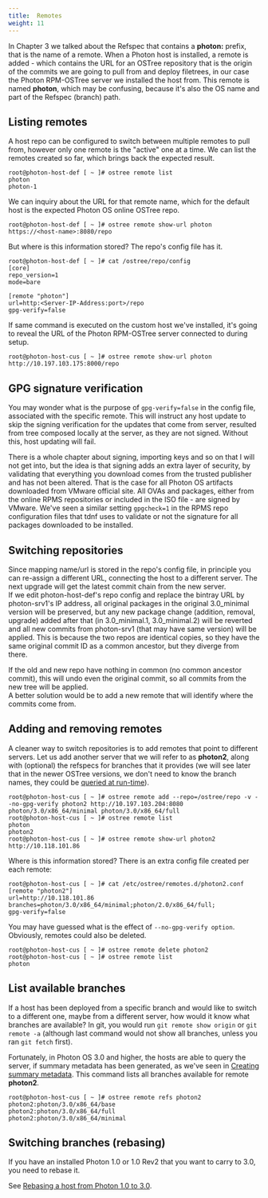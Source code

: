 ```yaml
---
title:  Remotes
weight: 11
---
```


In Chapter 3 we talked about the Refspec that contains a **photon:** prefix, that is the name of a remote. When a Photon host is installed, a remote is added - which contains the URL for an OSTree repository that is the origin of the commits we are going to pull from and deploy filetrees, in our case the Photon RPM-OSTree server we installed the host from. This remote is named **photon**, which may be confusing, because it's also the OS name and part of the Refspec (branch) path.

## Listing remotes

A host repo can be configured to switch between multiple remotes to pull from, however only one remote is the "active" one at a time. We can list the remotes created so far, which brings back the expected result.

```
root@photon-host-def [ ~ ]# ostree remote list
photon
photon-1
```
We can inquiry about the URL for that remote name, which for the default host is the expected Photon OS online OSTree repo.
```
root@photon-host-def [ ~ ]# ostree remote show-url photon
https://<host-name>:8080/repo
```
But where is this information stored? The repo's config file has it.
```
root@photon-host-def [ ~ ]# cat /ostree/repo/config 
[core]
repo_version=1
mode=bare

[remote "photon"]
url=http:<Server-IP-Address:port>/repo
gpg-verify=false
```

If same command is executed on the custom host we've installed, it's going to reveal the URL of the Photon RPM-OSTree server connected to during setup.
```
root@photon-host-cus [ ~ ]# ostree remote show-url photon
http://10.197.103.175:8000/repo
```

## GPG signature verification

You may wonder what is the purpose of ```gpg-verify=false``` in the config file, associated with the specific remote. This will instruct any host update to skip the signing verification for the updates that come from server, resulted from tree composed locally at the server, as they are not signed. Without this, host updating will fail.  

There is a whole chapter about signing, importing keys and so on that I will not get into, but the idea is that signing adds an extra layer of security, by validating that everything you download comes from the trusted publisher and has not been altered. That is the case for all Photon OS artifacts downloaded from VMware official site. All OVAs and packages, either from the online RPMS repositories or included in the ISO file - are signed by VMware. We've seen a similar setting ```gpgcheck=1``` in the RPMS repo configuration files that tdnf uses to validate or not the signature for all packages downloaded to be installed.


## Switching repositories

Since mapping name/url is stored in the repo's config file, in principle you can re-assign a different URL, connecting the host to a different server. The next upgrade will get the latest commit chain from the new server.   
If we edit photon-host-def's repo config and replace the bintray URL by photon-srv1's IP address, all original packages in the original 3.0_minimal version will be preserved, but any new package change (addition, removal, upgrade) added after that (in 3.0_minimal.1, 3.0_minimal.2) will be reverted and all new commits from photon-srv1 (that may have same version) will be applied. This is because the two repos are identical copies, so they have the same original commit ID as a common ancestor, but they diverge from there.  
  
If the old and new repo have nothing in common (no common ancestor commit), this will undo even the original commit, so all commits from the new tree will be applied.  
A better solution would be to add a new remote that will identify where the commits come from.

## Adding and removing remotes

A cleaner way to switch repositories is to add remotes that point to different servers. Let us add another server that we will refer to as **photon2**, along with (optional) the refspecs for branches that it provides (we will see later that in the newer OSTree versions, we don't need to know the branch names, they could be [queried at run-time](#list-available-branches)). 

```
root@photon-host-cus [ ~ ]# ostree remote add --repo=/ostree/repo -v --no-gpg-verify photon2 http://10.197.103.204:8080 photon/3.0/x86_64/minimal photon/3.0/x86_64/full
root@photon-host-cus [ ~ ]# ostree remote list
photon
photon2
root@photon-host-cus [ ~ ]# ostree remote show-url photon2
http://10.118.101.86
```
Where is this information stored? There is an extra config file created per each remote:
```
root@photon-host-cus [ ~ ]# cat /etc/ostree/remotes.d/photon2.conf 
[remote "photon2"]
url=http://10.118.101.86
branches=photon/3.0/x86_64/minimal;photon/2.0/x86_64/full;
gpg-verify=false
```
You may have guessed what is the effect of ```--no-gpg-verify option```.  
Obviously, remotes could also be deleted.
```
root@photon-host-cus [ ~ ]# ostree remote delete photon2
root@photon-host-cus [ ~ ]# ostree remote list
photon
```

## List available branches

If a host has been deployed from a specific branch and would like to switch to a different one, maybe from a different server, how would it know what branches are available? In git, you would run ```git remote show origin``` or ```git remote -a``` (although last command would not show all branches, unless you ran ```git fetch``` first).  

Fortunately, in Photon OS 3.0 and higher, the hosts are able to query the server, if summary metadata has been generated, as we've seen in [Creating summary metadata](../file-oriented-server-operations/#creating-summary-metadata).  This command lists all branches available for remote **photon2**.

```
root@photon-host-cus [ ~ ]# ostree remote refs photon2 
photon2:photon/3.0/x86_64/base
photon2:photon/3.0/x86_64/full
photon2:photon/3.0/x86_64/minimal
```

## Switching branches (rebasing)

If you have an installed Photon 1.0 or 1.0 Rev2 that you want to carry to 3.0, you need to rebase it.

See [Rebasing a host from Photon 1.0 to 3.0](../install-or-rebase-to-photon-os-3#rebasing-a-host-from-photon-10-to-30).
